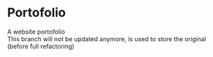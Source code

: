 # Portofolio
A website portofolio <br/>
This branch will not be updated anymore, is used to store the original (before full refactoring)

